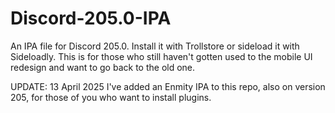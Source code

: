 # Discord-205.0-IPA
An IPA file for Discord 205.0. Install it with Trollstore or sideload it with Sideloadly. This is for those who still haven't gotten used to the mobile UI redesign and want to go back to the old one.

UPDATE: 13 April 2025
I've added an Enmity IPA to this repo, also on version 205, for those of you who want to install plugins.
